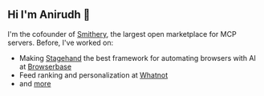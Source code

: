 ## Hi I'm Anirudh 👋

<!--
**kamath/kamath** is a ✨ _special_ ✨ repository because its `README.md` (this file) appears on your GitHub profile.

Here are some ideas to get you started:

- 🔭 I’m currently working on ...
- 🌱 I’m currently learning ...
- 👯 I’m looking to collaborate on ...
- 🤔 I’m looking for help with ...
- 💬 Ask me about ...
- 📫 How to reach me: ...
- 😄 Pronouns: ...
- ⚡ Fun fact: ...
-->
I'm the cofounder of [Smithery](https://smithery.ai), the largest open marketplace for MCP servers. Before, I've worked on:
- Making [Stagehand](https://github.com/browserbase/stagehand) the best framework for automating browsers with AI at [Browserbase](https://browserbase.com)
- Feed ranking and personalization at [Whatnot](https://whatnot.com)
- and [more](https://kamath.io)


